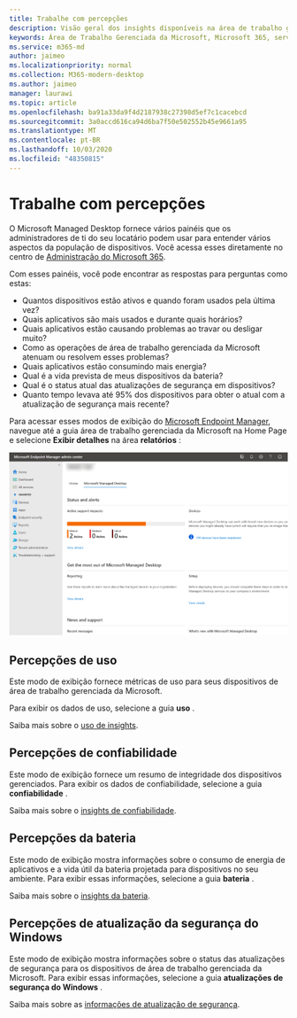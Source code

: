 ```yaml
---
title: Trabalhe com percepções
description: Visão geral dos insights disponíveis na área de trabalho gerenciada da Microsoft
keywords: Área de Trabalho Gerenciada da Microsoft, Microsoft 365, serviço, documentação
ms.service: m365-md
author: jaimeo
ms.localizationpriority: normal
ms.collection: M365-modern-desktop
ms.author: jaimeo
manager: laurawi
ms.topic: article
ms.openlocfilehash: ba91a33da9f4d2187938c27398d5ef7c1cacebcd
ms.sourcegitcommit: 3a0accd616ca94d6ba7f50e502552b45e9661a95
ms.translationtype: MT
ms.contentlocale: pt-BR
ms.lasthandoff: 10/03/2020
ms.locfileid: "48350815"
---
```

# <a name="work-with-insights"></a>Trabalhe com percepções

O Microsoft Managed Desktop fornece vários painéis que os administradores de ti do seu locatário podem usar para entender vários aspectos da população de dispositivos. Você acessa esses diretamente no centro de [Administração do Microsoft 365](https://admin.microsoft.com/adminportal/home?previewoff=false#/microsoftmanageddesktop).

Com esses painéis, você pode encontrar as respostas para perguntas como estas:

- Quantos dispositivos estão ativos e quando foram usados pela última vez?
- Quais aplicativos são mais usados e durante quais horários?
- Quais aplicativos estão causando problemas ao travar ou desligar muito?
- Como as operações de área de trabalho gerenciada da Microsoft atenuam ou resolvem esses problemas?
- Quais aplicativos estão consumindo mais energia?
- Qual é a vida prevista de meus dispositivos da bateria?
- Qual é o status atual das atualizações de segurança em dispositivos?
- Quanto tempo levava até 95% dos dispositivos para obter o atual com a atualização de segurança mais recente?


Para acessar esses modos de exibição do [Microsoft Endpoint Manager](https://endpoint.microsoft.com/), navegue até a guia área de trabalho gerenciada da Microsoft na Home Page e selecione **Exibir detalhes** na área **relatórios** :


![Página principal do centro de administração com área de relatório no link detalhes da parte inferior esquerda e modo de exibição](../../media/insights-main.png)


## <a name="usage-insights"></a>Percepções de uso
Este modo de exibição fornece métricas de uso para seus dispositivos de área de trabalho gerenciada da Microsoft. 

Para exibir os dados de uso, selecione a guia **uso** .

Saiba mais sobre o [uso de insights](usage-insights.md).

## <a name="reliability-insights"></a>Percepções de confiabilidade
Este modo de exibição fornece um resumo de integridade dos dispositivos gerenciados. Para exibir os dados de confiabilidade, selecione a guia **confiabilidade** .

Saiba mais sobre o [insights de confiabilidade](reliability-insights.md).

## <a name="battery-insights"></a>Percepções da bateria
Este modo de exibição mostra informações sobre o consumo de energia de aplicativos e a vida útil da bateria projetada para dispositivos no seu ambiente. Para exibir essas informações, selecione a guia **bateria** .

Saiba mais sobre o [insights da bateria](battery-insights.md).

## <a name="windows-security-update-insights"></a>Percepções de atualização da segurança do Windows
Este modo de exibição mostra informações sobre o status das atualizações de segurança para os dispositivos de área de trabalho gerenciada da Microsoft. Para exibir essas informações, selecione a guia **atualizações de segurança do Windows** .

Saiba mais sobre as [informações de atualização de segurança](security-update-insights.md).
